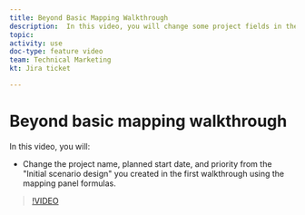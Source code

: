 ```yaml
---
title: Beyond Basic Mapping Walkthrough
description:  In this video, you will change some project fields in the scenario you created previously using the mapping panel formulas in [!DNL Adobe Workfront Fusion].
topic: 
activity: use
doc-type: feature video
team: Technical Marketing
kt: Jira ticket 

---
```

# Beyond basic mapping walkthrough

In this video, you will:

* Change the project name, planned start date, and priority from the "Initial scenario design" you created in the first walkthrough using the mapping panel formulas. 

>[!VIDEO](https://video.tv.adobe.com/v/335264/?quality=12)
